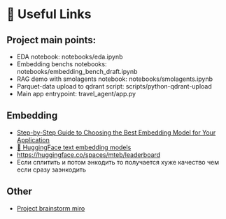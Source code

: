 # 🔗 Useful Links

## Project main points:
- EDA notebook: notebooks/eda.ipynb
- Embedding benchs notebooks: notebooks/embedding_bench_draft.ipynb
- RAG demo with smolagents notebook: notebooks/smolagents.ipynb
- Parquet-data upload to qdrant script: scripts/python-qdrant-upload
- Main app entrypoint: travel_agent/app.py

## Embedding

- [Step-by-Step Guide to Choosing the Best Embedding Model for Your Application](https://weaviate.io/blog/how-to-choose-an-embedding-model)
- [🤗 HuggingFace text embedding models](https://huggingface.co/models?pipeline_tag=text-embedding)
- https://huggingface.co/spaces/mteb/leaderboard
- Если сплитить и потом энкодить то получается хуже качество чем если сразу заэнкодить

## Other

- [Project brainstorm miro](https://miro.com/app/board/uXjVLIzx3wg=/)
